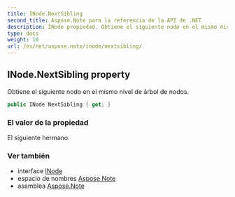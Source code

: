 ```yaml
---
title: INode.NextSibling
second_title: Aspose.Note para la referencia de la API de .NET
description: INode propiedad. Obtiene el siguiente nodo en el mismo nivel de árbol de nodos.
type: docs
weight: 10
url: /es/net/aspose.note/inode/nextsibling/
---
```

## INode.NextSibling property

Obtiene el siguiente nodo en el mismo nivel de árbol de nodos.

```csharp
public INode NextSibling { get; }
```

### El valor de la propiedad

El siguiente hermano.

### Ver también

* interface [INode](../)
* espacio de nombres [Aspose.Note](../../inode/)
* asamblea [Aspose.Note](../../../)


